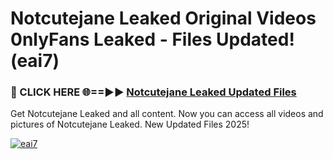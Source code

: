 # Notcutejane Leaked Original Videos 0nlyFans Leaked - Files Updated! (eai7)

<h3>🔴 CLICK HERE 🌐==►► <a href="https://tinyurl.com/x26r9saj" rel="nofollow">Notcutejane Leaked Updated Files</a></h3>

Get Notcutejane Leaked and all content. Now you can access all videos and pictures of Notcutejane Leaked. New Updated Files 2025!

[![eai7](https://i.imgur.com/LkgZPqh.gif)](https://tinyurl.com/x26r9saj)

